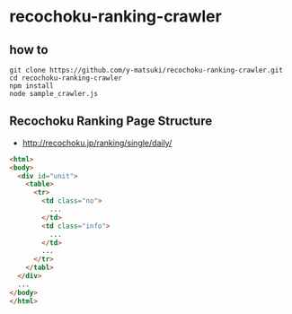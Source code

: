 # recochoku-ranking-crawler

## how to

```
git clone https://github.com/y-matsuki/recochoku-ranking-crawler.git
cd recochoku-ranking-crawler
npm install
node sample_crawler.js
```

## Recochoku Ranking Page Structure
 - http://recochoku.jp/ranking/single/daily/

```html
<html>
<body>
  <div id="unit">
    <table>
      <tr>
        <td class="no">
          ...
        </td>
        <td class="info">
          ...
        </td>
        ...
      </tr>
    </tabl>
  </div>
  ...
</body>
</html>
```
